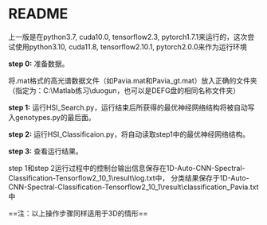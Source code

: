 # README

上一版是在python3.7, cuda10.0, tensorflow2.3, pytorch1.7.1来运行的，这次尝试使用python3.10, cuda11.8, tensorflow2.10.1, pytorch2.0.0来作为运行环境

**step 0:** 准备数据。

将.mat格式的高光谱数据文件（如Pavia.mat和Pavia_gt.mat）放入正确的文件夹（指定为：C:\Matlab练习\duogun，也可以是DEFG盘的相同名称文件夹） 

**step 1:** 运行HSI_Search.py，运行结束后所获得的最优神经网络结构将被自动写入genotypes.py的最后面。

**step 2:** 运行HSI_Classificaion.py，将自动读取step1中的最优神经网络结构。 

**step 3:** 查看运行结果。

step 1和step 2运行过程中的控制台输出信息保存在1D-Auto-CNN-Spectral-Classification-Tensorflow2_10_1\result\log.txt中， 分类结果保存于1D-Auto-CNN-Spectral-Classification-Tensorflow2_10_1\result\classification_Pavia.txt中

==注：以上操作步骤同样适用于3D的情形==